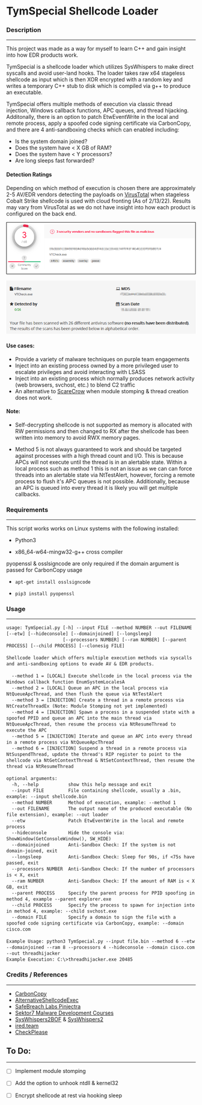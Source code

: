 # TymSpecial Shellcode Loader


### Description
---
This project was made as a way for myself to learn C++ and gain insight into how EDR products work.

TymSpecial is a shellcode loader which utilizes SysWhispers to make direct syscalls and avoid user-land hooks. The loader takes raw x64 stageless shellcode as input which is then XOR encrypted with a random key and writes a temporary C++ stub to disk which is compiled via g++ to produce an executable. 

TymSpecial offers multiple methods of execution via classic thread injection, Windows callback functions, APC queues, and thread hijacking. Additonally, there is an option to patch EtwEventWrite in the local and remote process, apply a spoofed code signing certificate via CarbonCopy, and there are 4 anti-sandboxing checks which can enabled including:

- Is the system domain joined?
- Does the system have < X GB of RAM?
- Does the system have < Y processors?
- Are long sleeps fast forwarded?

#### Detection Ratings

Depending on which method of execution is chosen there are approximately 2-5 AV/EDR vendors detecting the payloads on [VirusTotal](https://virustotal.com) when stageless Cobalt Strike shellcode is used with cloud fronting (As of 2/13/22). Results may vary from VirusTotal as we do not have insight into how each product is configured on the back end. 

![vtcheck](/TymSpecial/vtcheck.png)

![antiscan](/TymSpecial/scanme.png)

#### Use cases:

- Provide a variety of malware techniques on purple team engagements
- Inject into an existing process owned by a more privileged user to escalate privileges and avoid interacting with LSASS
- Inject into an existing process which normally produces network activity (web browsers, svchost, etc.) to blend C2 traffic
- An alternative to [ScareCrow](https://github.com/optiv/ScareCrow) when module stomping & thread creation does not work.

#### Note: 

- Self-decrypting shellcode is not supported as memory is allocated with RW permissions and then changed to RX after the shellcode has been written into memory to avoid RWX memory pages. 

- Method 5 is not always guaranteed to work and should be targeted against processes with a high thread count and I/O. This is because APCs will not execute until the thread is in an alertable state. Within a local process such as method 1 this is not an issue as we can can force threads into an alertable state via NtTestAlert, however, forcing a remote process to flush it's APC queues is not possible. Additionally, because an APC is queued into every thread it is likely you will get multiple callbacks.


### Requirements
---
This script works works on Linux systems with the following installed:

- Python3

- x86_64-w64-mingw32-g++ cross compiler

pyopenssl & osslsigncode are only required if the domain argument is passed for CarbonCopy usage

- ```apt-get install osslsigncode```

- ```pip3 install pyopenssl```


### Usage
---
```
usage: TymSpecial.py [-h] --input FILE --method NUMBER --out FILENAME [--etw] [--hideconsole] [--domainjoined] [--longsleep]
                     [--processors NUMBER] [--ram NUMBER] [--parent PROCESS] [--child PROCESS] [--clonesig FILE]

Shellcode loader which offers multiple execution methods via syscalls and anti-sandboxing options to evade AV & EDR products.

  --method 1 = [LOCAL] Execute shellcode in the local process via the Windows callback function EnumSystemLocalesA
  --method 2 = [LOCAL] Queue an APC in the local process via NtQueueApcThread, and then flush the queue via NtTestAlert
  --method 3 = [INJECTION] Create a thread in a remote process via NtCreateThreadEx (Note: Module Stomping not yet implemented)
  --method 4 = [INJECTION] Spawn a process in a suspended state with a spoofed PPID and queue an APC into the main thread via NtQueueApcThread, then resume the process via NtResumeThread to execute the APC
  --method 5 = [INJECTION] Iterate and queue an APC into every thread in a remote process via NtQueueApcThread
  --method 6 = [INJECTION] Suspend a thread in a remote process via NtSuspendThread, update the thread's RIP register to point to the shellcode via NtGetContextThread & NtSetContextThread, then resume the thread via NtResumeThread
  
optional arguments:
  -h, --help           show this help message and exit
  --input FILE         File containing shellcode, usually a .bin, example: --input shellcode.bin
  --method NUMBER      Method of execution, example: --method 1
  --out FILENAME       The output name of the produced executable (No file extension), example: --out loader
  --etw                Patch EtwEventWrite in the local and remote process
  --hideconsole        Hide the console via: ShowWindow(GetConsoleWindow(), SW_HIDE)
  --domainjoined       Anti-Sandbox Check: If the system is not domain-joined, exit
  --longsleep          Anti-Sandbox Check: Sleep for 90s, if <75s have passed, exit
  --processors NUMBER  Anti-Sandbox Check: If the number of processors is < X, exit
  --ram NUMBER         Anti-Sandbox Check: If the amount of RAM is < X GB, exit
  --parent PROCESS     Specify the parent process for PPID spoofing in method 4, example --parent explorer.exe
  --child PROCESS      Specify the process to spawn for injection into in method 4, example: --child svchost.exe
  --domain FILE        Specify a domain to sign the file with a spoofed code signing certificate via CarbonCopy, example: --domain cisco.com

Example Usage: python3 TymSpecial.py --input file.bin --method 6 --etw --domainjoined --ram 8 --processors 4 --hideconsole --domain cisco.com --out threadhijacker
Example Execution: C:\>threadhijacker.exe 20485
```


### Credits / References
---
- [CarbonCopy](https://github.com/paranoidninja/CarbonCopy)
- [AlternativeShellcodeExec](https://github.com/S4R1N/AlternativeShellcodeExec)
- [SafeBreach Labs Pinjectra](https://github.com/SafeBreach-Labs/pinjectra)
- [Sektor7 Malware Development Courses](https://institute.sektor7.net/)
- [SysWhispers2BOF](https://github.com/FalconForceTeam/SysWhispers2BOF) & [SysWhispers2](https://github.com/jthuraisamy/SysWhispers2)
- [ired.team](https://www.ired.team/)
- [CheckPlease](https://github.com/Arvanaghi/CheckPlease)


## To Do:
---
- [ ] Implement module stomping
- [ ] Add the option to unhook ntdll & kernel32
- [ ] Encrypt shellcode at rest via hooking sleep

